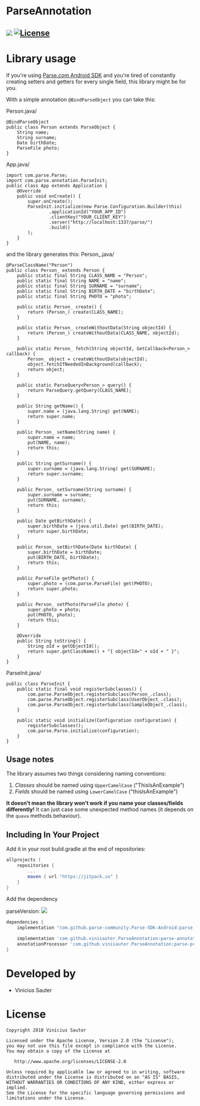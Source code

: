 # ParseAnnotation
[![](https://jitpack.io/v/vinisauter/ParseAnnotation.svg)](https://jitpack.io/#vinisauter/ParseAnnotation)
[![License](https://img.shields.io/github/license/blipinsk/RecyclerViewHeader.svg?style=flat)](https://www.apache.org/licenses/LICENSE-2.0)
---

Library usage
=============

If you're using [Parse.com Android SDK](https://docs.parseplatform.org/android/guide/) and you're tired of constantly creating setters and getters for every single field, this library might be for you.

With a simple annotation `@BindParseObject` you can take this:

Person.java/

    @BindParseObject
    public class Person extends ParseObject {
        String name;
        String surname;
        Date birthDate;
        ParseFile photo;
    }

App.java/

    import com.parse.Parse;
    import com.parse.annotation.ParseInit;
    public class App extends Application {
        @Override
        public void onCreate() {
            super.onCreate();
            ParseInit.initialize(new Parse.Configuration.Builder(this)
                    .applicationId("YOUR_APP_ID")
                    .clientKey("YOUR_CLIENT_KEY")
                    .server("http://localhost:1337/parse/")
                    .build()
            );
        }
    }

and the library generates this:
Person_.java/

    @ParseClassName("Person")
    public class Person_ extends Person {
        public static final String CLASS_NAME = "Person";
        public static final String NAME = "name";
        public static final String SURNAME = "surname";
        public static final String BIRTH_DATE = "birthDate";
        public static final String PHOTO = "photo";
    
        public static Person_ create() {
            return (Person_) create(CLASS_NAME);
        }
    
        public static Person_ createWithoutData(String objectId) {
            return (Person_) createWithoutData(CLASS_NAME, objectId);
        }
    
        public static Person_ fetch(String objectId, GetCallback<Person_> callback) {
            Person_ object = createWithoutData(objectId);
            object.fetchIfNeededInBackground(callback);
            return object;
        }
    
        public static ParseQuery<Person_> query() {
            return ParseQuery.getQuery(CLASS_NAME);
        }
    
        public String getName() {
            super.name = (java.lang.String) get(NAME);
            return super.name;
        }
    
        public Person_ setName(String name) {
            super.name = name;
            put(NAME, name);
            return this;
        }
    
        public String getSurname() {
            super.surname = (java.lang.String) get(SURNAME);
            return super.surname;
        }
    
        public Person_ setSurname(String surname) {
            super.surname = surname;
            put(SURNAME, surname);
            return this;
        }
    
        public Date getBirthDate() {
            super.birthDate = (java.util.Date) get(BIRTH_DATE);
            return super.birthDate;
        }
    
        public Person_ setBirthDate(Date birthDate) {
            super.birthDate = birthDate;
            put(BIRTH_DATE, birthDate);
            return this;
        }
    
        public ParseFile getPhoto() {
            super.photo = (com.parse.ParseFile) get(PHOTO);
            return super.photo;
        }
    
        public Person_ setPhoto(ParseFile photo) {
            super.photo = photo;
            put(PHOTO, photo);
            return this;
        }
    
        @Override
        public String toString() {
            String oId = getObjectId();
            return super.getClassName() + "{ objectId=" + oId + " }";
        }
    }

ParseInit.java/

    public class ParseInit {
        public static final void registerSubclasses() {
            com.parse.ParseObject.registerSubclass(Person_.class);
            com.parse.ParseObject.registerSubclass(UserObject_.class);
            com.parse.ParseObject.registerSubclass(SampleObject_.class);
        }
    
        public static void initialize(Configuration configuration) {
            registerSubclasses();
            com.parse.Parse.initialize(configuration);
        }
    }


Usage notes
-----------

The library assumes two things considering naming conventions:
 
  1. *Classes* should be named using `UpperCamelCase` ("ThisIsAnExample")
  2. *Fields* should be named using `LowerCamelCase` ("thisIsAnExample")
  
**It doesn't mean the library won't work if you name your classes/fields differently!**
It can just case some unexpected method names (it depends on the `quava` methods behaviour).

Including In Your Project
-------------------------

Add it in your root build.gradle at the end of repositories:

```groovy
allprojects {
	repositories {
        ...
        maven { url "https://jitpack.io" }
    }
}
```

Add the dependency

parseVersion: [![](https://jitpack.io/v/parse-community/Parse-SDK-Android.svg)](https://jitpack.io/#parse-community/Parse-SDK-Android)
```groovy
dependencies {
    implementation "com.github.parse-community.Parse-SDK-Android:parse:${parseVersion}"

    implementation 'com.github.vinisauter.ParseAnnotation:parse-annotation:master-SNAPSHOT'
    annotationProcessor 'com.github.vinisauter.ParseAnnotation:parse-processor:master-SNAPSHOT'
}
```

Developed by
============
 * Vinicius Sauter

License
=======

    Copyright 2018 Vinicius Sauter
    
    Licensed under the Apache License, Version 2.0 (the "License");
    you may not use this file except in compliance with the License.
    You may obtain a copy of the License at

       http://www.apache.org/licenses/LICENSE-2.0

    Unless required by applicable law or agreed to in writing, software
    distributed under the License is distributed on an "AS IS" BASIS,
    WITHOUT WARRANTIES OR CONDITIONS OF ANY KIND, either express or implied.
    See the License for the specific language governing permissions and
    limitations under the License.

